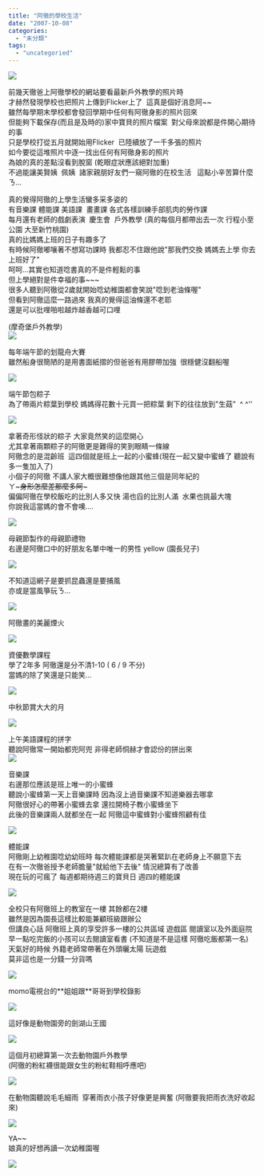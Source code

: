 ```yaml
---
title: "阿徹的學校生活"
date: "2007-10-08"
categories: 
  - "未分類"
tags: 
  - "uncategoried"
---
```


![](images/1488747008_7ab01588f0.jpg)

前幾天徹爸上阿徹學校的網站要看最新戶外教學的照片時  
才赫然發現學校也把照片上傳到Flicker上了  這真是個好消息阿~~  
雖然每學期末學校都會發回學期中任何有阿徹身影的照片回來  
但能夠下載保存(而且是及時的)家中寶貝的照片檔案  對父母來說都是件開心期待的事  
只是學校打從五月就開始用Flicker  已陸續放了一千多張的照片  
如今要從這堆照片中逐一找出任何有阿徹身影的照片  
為娘的真的差點沒看到脫窗 (乾眼症狀應該絕對加重)  
不過能讓美賢姨  佩姨  諸家親朋好友們一窺阿徹的在校生活   這點小辛苦算什麼ㄋ...  
  
真的覺得阿徹的上學生活蠻多采多姿的  
有音樂課 體能課 美語課  畫畫課 各式各樣訓練手部肌肉的勞作課   
每月還有老師的戲劇表演  慶生會  戶外教學 (真的每個月都帶出去一次 行程小至公園 大至新竹桃園)  
真的比媽媽上班的日子有趣多了  
有時候阿徹嘟嚷著不想寫功課時 我都忍不住跟他說"那我們交換 媽媽去上學 你去上班好了"  
呵呵...其實也知道唸書真的不是件輕鬆的事    
但上學絕對是件幸福的事~~~  
很多人聽到阿徹從2歲就開始唸幼稚園都會笑說"唸到老油條喔"  
但看到阿徹這麼一路過來 我真的覺得這油條還不老耶  
還是可以批哩啪啦越炸越香越可口哩  
  
(摩奇堡戶外教學)  
![](images/1488747008_7ab01588f0.jpg)

每年端午節的划龍舟大賽   
雖然船身很簡陋的是用書面紙摺的但爸爸有用膠帶加強  很穩健沒翻船喔  
  
![](images/1487888107_3ac398a085.jpg)  
  
端午節包粽子  
為了帶兩片粽葉到學校 媽媽得花數十元買一把粽葉 剩下的往往放到"生菇"  ^ ^''  
  
![](images/1487888347_6a0d6d4c57.jpg)  
  
拿著奇形怪狀的粽子 大家竟然笑的這麼開心  
尤其拿著兩顆粽子的阿徹更是難得的笑到眼睛一條線  
阿徹念的是混齡班  這四個就是班上一起的小蜜蜂(現在一起又變中蜜蜂了 聽說有多一隻加入了)  
小個子的阿徹 不講人家大概很難想像他跟其他三個是同年紀的  
ㄚ~~~身形怎麼差那麼多阿~~~  
偏偏阿徹在學校飯吃的比別人多又快 湯也舀的比別人滿  水果也挑最大塊  
你說我這當媽的會不會噢....  
  
![](images/1488746256_ef7a07a2dc.jpg)  
  
母親節製作的母親節禮物  
右邊是阿徹口中的好朋友名單中唯一的男性 yellow (園長兒子)  
  
![](images/1487889387_6147c0df63.jpg)  
  
不知道這網子是要抓昆蟲還是要捕風  
亦或是當風箏玩ㄋ...  
  
![](images/1488748110_42c3a9a6cf.jpg)  
  
阿徹畫的美麗煙火  
  
![](images/1488754432_45048a5e5a.jpg)  
  
資優數學課程   
學了2年多 阿徹還是分不清1-10 ( 6 / 9 不分)  
當媽的除了笑還是只能笑...  
  
![](images/1488754080_0cfff04476.jpg)  
  
中秋節賞大大的月  
  
![](images/1487893653_ee02173e20.jpg)  
  
上午美語課程的拼字  
聽說阿徹常一開始都兜阿兜 非得老師恫赫才會認份的拼出來   
![](images/1488751438_15d38caee6.jpg)  
  
音樂課  
右邊那位應該是班上唯一的小蜜蜂   
聽說小蜜蜂第一天上音樂課時 因為沒上過音樂課不知道樂器去哪拿  
阿徹很好心的帶著小蜜蜂去拿 還拉開椅子教小蜜蜂坐下  
此後的音樂課兩人就都坐在一起 阿徹這中蜜蜂對小蜜蜂照顧有佳  
  
![](images/1487895261_ed2b850152.jpg)  
  
體能課  
阿徹剛上幼稚園唸幼幼班時 每次體能課都是哭著緊趴在老師身上不願意下去  
在有一次徹爸授予老師膽量"就給他下去後" 情況總算有了改善  
現在玩的可瘋了 每週都期待週三的寶貝日 週四的體能課  
  
![](images/1487896001_b52eaa2b3f.jpg)  
  
全校只有阿徹班上的教室在一樓 其餘都在2樓  
雖然是因為園長這樣比較能兼顧班級跟辦公  
但講良心話 阿徹班上真的享受許多一樓的公共區域 遊戲區 閱讀室以及外面庭院  
早一點吃完飯的小孩可以去閱讀室看書 (不知道是不是這樣 阿徹吃飯都第一名)  
天氣好的時候 外籍老師常帶著在外頭曬太陽 玩遊戲  
莫非這也是一分錢一分貨嗎  
  
![](images/1487894445_e9e37aa73d.jpg)  
  
momo電視台的\*\*姐姐跟\*\*哥哥到學校錄影  
  
![](images/1488747894_69ecf4f1f0.jpg)  
  
這好像是動物園旁的劍湖山王國  
  
![](images/1488745132_3595d0cdb1.jpg)  
  
這個月初總算第一次去動物園戶外教學  
(阿徹的粉紅襪很能跟女生的粉紅鞋相呼應吧)  
  
![](images/1488756392_92c4cd0c2f.jpg)  
  
在動物園聽說毛毛細雨  穿著雨衣小孩子好像更是興奮 (阿徹要我把雨衣洗好收起來)  
  
![](images/1487897539_2db6b51585.jpg)  
  
YA~~  
娘真的好想再讀一次幼稚園喔  
  
![](http://farm2.static.flickr.com/1339/1487887245_0ad029e57a.jpg?v=0)
